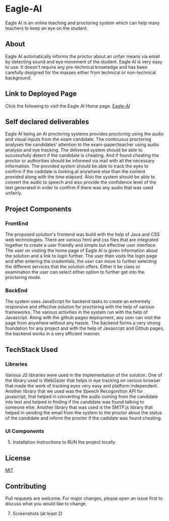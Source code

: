 # Eagle-AI

Eagle AI is an online teaching and proctoring system which can help many teachers to keep an eye on the student.

## About

Eagle AI automatically informs the proctor about an unfair means via email by detecting sound and eye movement of the student.
Eagle AI is very easy to use. It doesn't require any pre-technical knowledge and has been carefully designed for the masses either from technical or non-technical background.

## Link to Deployed Page

Click the following to visit the Eagle AI Home page.
[Eagle-AI](https://atindra305.github.io/Eagle-AI)

## Self declared deliverables

Eagle AI being an AI proctoring systems provides proctoring using the audio and visual inputs from the exam candidate. The continuous proctoring analyses the candidates' attention to the exam-paper/teacher using audio analysis and eye tracking. The delivered system should be able to successfully detect if the candidate is cheating. And if found cheating the proctor or authorities should be informed via mail with all the necessary information. The provided system should be able to track the eyes to confirm if the cadidate is looking at anywhere else than the content provided along with the time elapsed. Also the system should be able to convert the audio to speech and also provide the confidence level of the text generated in order to confirm if there was any audio that was used unfairly.

## Project Components

### FrontEnd

The proposed solution's frontend was build with the help of Java and CSS web technologies. There are various html and css files that are integrated together to create a user friendly and simple but effective user interface. The user on visiting the home page of Eagle AI is given information about the solution and a link to login further. The user then visits the login page and after entering the credentials, the user can move to further selecting the different services that the solution offers. Either it be class or examination the user can select either option to further get into the proctoring mode.

### BackEnd

The system uses JavaScript for backend tasks to create an extremely responsive and effective solution for proctoring with the help of various frameworks. The various activities in the system run with the help of Javascript. Along with the github pages deployment, any user can visit the page from anywhere without any hassle. The backend forms a very strong foundation for any project and with the help of Javascript and Github pages, the backend works in a very efficient manner.

## TechStack Used

### Libraries

Various JS libraries were used in the implementation of the solution. One of the library used is WebGazer that helps in eye tracking on various browser that made the work of tracking eyes very easy and platform independent. Another library that we used was the Speech Recogonition API for javascript, that helped in converting the audio coming from the candidate into text and helped in finding if the candidate was found talking to someone else. Another library that was used is the SMTP.js library that helped in sending the email from the system to the proctor about the status of the candidate and inform the proctor if the cadidate was found cheating.

### UI Components



5. Installation
Instructions to RUN the project locally

## License
[MIT](https://github.com/atindra305/Eagle-AI/blob/main/LICENSE)

## Contributing
Pull requests are welcome. For major changes, please open an issue first to discuss what you would like to change.

7. Screenshots (at least 2)
